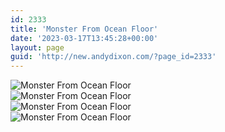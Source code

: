 ```yaml
---
id: 2333
title: 'Monster From Ocean Floor'
date: '2023-03-17T13:45:28+00:00'
layout: page
guid: 'http://new.andydixon.com/?page_id=2333'
---
```


![Monster From Ocean Floor](https://i0.wp.com/assets.g8x2.ldn.idrivee2-23.com/posters/Monster%20From%20Ocean%20Floor%2001.jpg?w=1200&ssl=1 "Monster From Ocean Floor")  
![Monster From Ocean Floor](https://i0.wp.com/assets.g8x2.ldn.idrivee2-23.com/posters/Monster%20From%20Ocean%20Floor%2002.jpg?w=1200&ssl=1 "Monster From Ocean Floor")  
![Monster From Ocean Floor](https://i0.wp.com/assets.g8x2.ldn.idrivee2-23.com/posters/Monster%20From%20Ocean%20Floor%2003.jpg?w=1200&ssl=1 "Monster From Ocean Floor")  
![Monster From Ocean Floor](https://i0.wp.com/assets.g8x2.ldn.idrivee2-23.com/posters/Monster%20From%20Ocean%20Floor%2004.jpg?w=1200&ssl=1 "Monster From Ocean Floor")